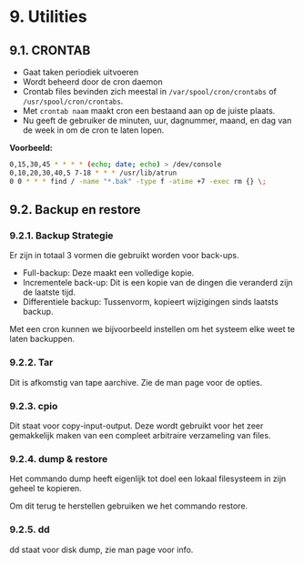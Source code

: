 # 9. Utilities
## 9.1. CRONTAB
* Gaat taken periodiek uitvoeren
* Wordt beheerd door de cron daemon
* Crontab files bevinden zich meestal in `/var/spool/cron/crontabs` of `/usr/spool/cron/crontabs`.
* Met `crontab naam` maakt cron een bestaand aan op de juiste plaats.
* Nu geeft de gebruiker de minuten, uur, dagnummer, maand, en dag van de week in om de cron te laten lopen.

**Voorbeeld:**
```bash
0,15,30,45 * * * * (echo; date; echo) > /dev/console
0,10,20,30,40,5 7-18 * * * /usr/lib/atrun
0 0 * * * find / -name "*.bak" -type f -atime +7 -exec rm {} \;
```

## 9.2. Backup en restore
### 9.2.1. Backup Strategie
Er zijn in totaal 3 vormen die gebruikt worden voor back-ups.

* Full-backup: Deze maakt een volledige kopie.
* Incrementele back-up: Dit is een kopie van de dingen die veranderd zijn de laatste tijd.
* Differentiele backup: Tussenvorm, kopieert wijzigingen sinds laatsts backup.

Met een cron kunnen we bijvoorbeeld instellen om het systeem elke weet te laten backuppen.

### 9.2.2. Tar
Dit is afkomstig van tape aarchive. Zie de man page voor de opties.

### 9.2.3. cpio
Dit staat voor copy-input-output. Deze wordt gebruikt voor het zeer gemakkelijk maken van een compleet arbitraire verzameling van files.

### 9.2.4. dump & restore
Het commando dump heeft eigenlijk tot doel een lokaal filesysteem in zijn geheel te kopieren.

Om dit terug te herstellen gebruiken we het commando restore.

### 9.2.5. dd
dd staat voor disk dump, zie man page voor info.
